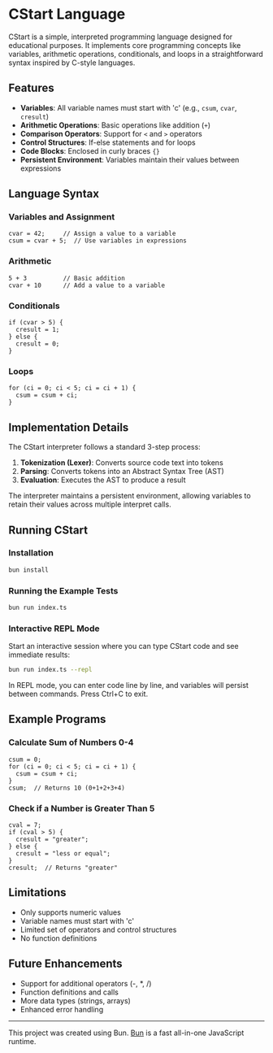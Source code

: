# CStart Language

CStart is a simple, interpreted programming language designed for educational purposes. It implements core programming concepts like variables, arithmetic operations, conditionals, and loops in a straightforward syntax inspired by C-style languages.

## Features

- **Variables**: All variable names must start with 'c' (e.g., `csum`, `cvar`, `cresult`)
- **Arithmetic Operations**: Basic operations like addition (`+`)
- **Comparison Operators**: Support for `<` and `>` operators
- **Control Structures**: If-else statements and for loops
- **Code Blocks**: Enclosed in curly braces `{}`
- **Persistent Environment**: Variables maintain their values between expressions

## Language Syntax

### Variables and Assignment

```
cvar = 42;     // Assign a value to a variable
csum = cvar + 5;  // Use variables in expressions
```

### Arithmetic

```
5 + 3          // Basic addition
cvar + 10      // Add a value to a variable
```

### Conditionals

```
if (cvar > 5) {
  cresult = 1;
} else {
  cresult = 0;
}
```

### Loops

```
for (ci = 0; ci < 5; ci = ci + 1) {
  csum = csum + ci;
}
```

## Implementation Details

The CStart interpreter follows a standard 3-step process:

1. **Tokenization (Lexer)**: Converts source code text into tokens
2. **Parsing**: Converts tokens into an Abstract Syntax Tree (AST)
3. **Evaluation**: Executes the AST to produce a result

The interpreter maintains a persistent environment, allowing variables to retain their values across multiple interpret calls.

## Running CStart

### Installation

```bash
bun install
```

### Running the Example Tests

```bash
bun run index.ts
```

### Interactive REPL Mode

Start an interactive session where you can type CStart code and see immediate results:

```bash
bun run index.ts --repl
```

In REPL mode, you can enter code line by line, and variables will persist between commands. Press Ctrl+C to exit.

## Example Programs

### Calculate Sum of Numbers 0-4

```
csum = 0;
for (ci = 0; ci < 5; ci = ci + 1) {
  csum = csum + ci;
}
csum;  // Returns 10 (0+1+2+3+4)
```

### Check if a Number is Greater Than 5

```
cval = 7;
if (cval > 5) {
  cresult = "greater";
} else {
  cresult = "less or equal";
}
cresult;  // Returns "greater"
```

## Limitations

- Only supports numeric values
- Variable names must start with 'c'
- Limited set of operators and control structures
- No function definitions

## Future Enhancements

- Support for additional operators (-, *, /)
- Function definitions and calls
- More data types (strings, arrays)
- Enhanced error handling

---

This project was created using Bun. [Bun](https://bun.sh) is a fast all-in-one JavaScript runtime.
